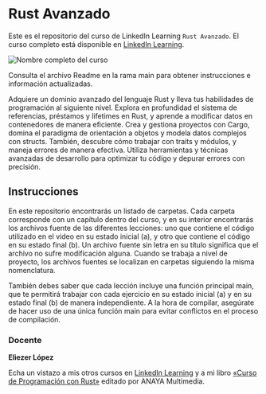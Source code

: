# Rust Avanzado

Este es el repositorio del curso de LinkedIn Learning `Rust Avanzado`. El curso completo está disponible en [LinkedIn Learning][lil-course-url].

![Nombre completo del curso][lil-thumbnail-url] 

Consulta el archivo Readme en la rama main para obtener instrucciones e información actualizadas.

Adquiere un dominio avanzado del lenguaje Rust y lleva tus habilidades de programación al siguiente nivel. Explora en profundidad el sistema de referencias, préstamos y lifetimes en Rust, y aprende a modificar datos en contenedores de manera eficiente. Crea y gestiona proyectos con Cargo, domina el paradigma de orientación a objetos y modela datos complejos con structs. También, descubre cómo trabajar con traits y módulos, y maneja errores de manera efectiva. Utiliza herramientas y técnicas avanzadas de desarrollo para optimizar tu código y depurar errores con precisión.

## Instrucciones

En este repositorio encontrarás un listado de carpetas. Cada carpeta corresponde con un capítulo dentro del curso, y en su interior encontrarás los archivos fuente de las diferentes lecciones: uno que contiene el código utilizado en el video en su estado inicial (a), y otro que contiene el código en su estado final (b). Un archivo fuente sin letra en su título significa que el archivo no sufre modificación alguna. Cuando se trabaja a nivel de proyecto, los archivos fuentes se localizan en carpetas siguiendo la misma nomenclatura.

También debes saber que cada lección incluye una función principal main, que te permitirá trabajar con cada ejercicio en su estado inicial (a) y en su estado final (b) de manera independiente. A la hora de compilar, asegúrate de hacer uso de una única función main para evitar conflictos en el proceso de compilación.

### Docente

**Eliezer López**

Echa un vistazo a mis otros cursos en [LinkedIn Learning](https://www.linkedin.com/learning/instructors/eliezer-lopez) y a mi libro [«Curso de Programación con Rust»](https://www.amazon.es/Curso-programación-Rust-MANUALES-IMPRESCINDIBLES/dp/8441549095) editado por ANAYA Multimedia. 

[0]: # (Replace these placeholder URLs with actual course URLs)
[lil-course-url]: https://www.linkedin.com/learning/rust-avanzado-24014033
[lil-thumbnail-url]: https://media.licdn.com/dms/image/D4D0DAQE5xsesp_zSmA/learning-public-crop_675_1200/0/1719390533881?e=2147483647&v=beta&t=2bEVgHl3lm7njxG0eZU1ZW1IhfNVcjX75cmDh6ZQfcw

[1]: # (End of ES-Instruction ###############################################################################################)
